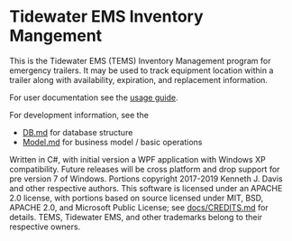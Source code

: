 Tidewater EMS Inventory Mangement
=================================

This is the Tidewater EMS (TEMS) Inventory Management program for emergency trailers.  It may be used to track equipment location within a trailer along with availability, expiration, and replacement information.

For user documentation see the [usage guide](Usage.md).

For development information, see the
  * [DB.md](DB.md) for database structure
  * [Model.md](Model.md) for business model / basic operations



Written in C#, with initial version a WPF application with Windows XP compatibility.  Future releases will be cross platform and drop support for pre version 7 of Windows.  Portions copyright 2017-2019 Kenneth J. Davis and other respective authors.  This software is licensed under an APACHE 2.0 license, with portions based on source licensed under MIT, BSD, APACHE 2.0, and Microsoft Public License; see [docs/CREDITS.md](../CREDITS.md) for details. TEMS, Tidewater EMS, and other trademarks belong to their respective owners.

